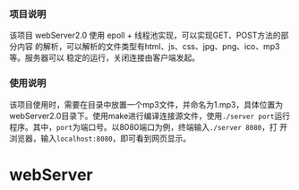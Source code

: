 ### 项目说明

该项目 webServer2.0 使用 epoll + 线程池实现，可以实现GET、POST方法的部分内容
的解析，可以解析的文件类型有html、js、css、jpg、png、ico、mp3等。服务器可以
稳定的运行，关闭连接由客户端发起。

### 使用说明

该项目使用时，需要在目录中放置一个mp3文件，并命名为1.mp3，具体位置为
webServer2.0目录下。使用make进行编译连接源文件，使用`./server port`运行
程序。其中，`port`为端口号。以8080端口为例，终端输入`./server 8080`，打
开浏览器，输入`localhost:8080`，即可看到网页显示。
# webServer
